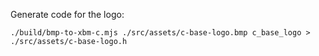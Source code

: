 Generate code for the logo:

```
./build/bmp-to-xbm-c.mjs ./src/assets/c-base-logo.bmp c_base_logo > ./src/assets/c-base-logo.h
```
